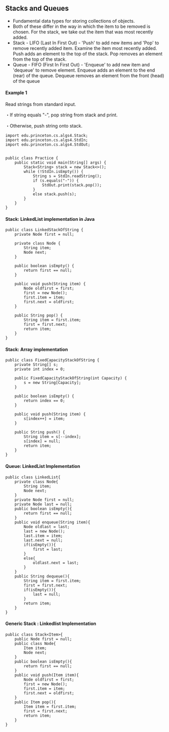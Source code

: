 ## Stacks and Queues

- Fundamental data types for storing collections of objects.
- Both of these differ in the way in which the item to be removed is chosen. For the stack, we take out the item that was most recently added.
- Stack - LIFO (Last In First Out) - 'Push' to add new items and 'Pop' to remove recently added item. Examine the item most recently added. Push adds an element to the top of the stack.
  Pop removes an element from the top of the stack.
- Queue - FIFO (First In First Out) - 'Enqueue' to add new item and 'dequeue' to remove element. Enqueue adds an element to the end (rear) of the queue. Dequeue removes an element from the front (head) of the queue

#### Example 1

Read strings from standard input.

・If string equals "-", pop string from stack and print.

・Otherwise, push string onto stack.

```
import edu.princeton.cs.algs4.Stack;
import edu.princeton.cs.algs4.StdIn;
import edu.princeton.cs.algs4.StdOut;


public class Practice {
    public static void main(String[] args) {
        Stack<String> stack = new Stack<>();
        while (!StdIn.isEmpty()) {
            String s = StdIn.readString();
            if (s.equals("-")) {
                StdOut.print(stack.pop());
            }
            else stack.push(s);
        }
    }
}
```

#### Stack: LinkedList implementation in Java

```
public class LinkedStackOfString {
    private Node first = null;

    private class Node {
        String item;
        Node next;
    }

    public boolean isEmpty() {
        return first == null;
    }

    public void push(String item) {
        Node oldfirst = first;
        first = new Node();
        first.item = item;
        first.next = oldfirst;
    }

    public String pop() {
        String item = first.item;
        first = first.next;
        return item;
    }
}
```

#### Stack: Array implementation

```
public class FixedCapacityStackOfString {
    private String[] s;
    private int index = 0;

    public FixedCapacityStackOfString(int Capacity) {
        s = new String[Capacity];
    }

    public boolean isEmpty() {
        return index == 0;
    }

    public void push(String item) {
        s[index++] = item;
    }

    public String push() {
        String item = s[--index];
        s[index] = null;
        return item;
    }
}
```

#### Queue: LinkedList Implementation

```
public class LinkedList{
    private class Node{
        String item;
        Node next;
    }
    private Node first = null;
    private Node last = null;
    public boolean isEmpty(){
        return first == null;
    }
    public void enqueue(String item){
        Node oldlast = last;
        last = new Node();
        last.item = item;
        last.next = null;
        if(isEmpty()){
            first = last;
        }
        else{
            oldlast.next = last;
        }
    }
    public String dequeue(){
        String item = first.item;
        first = first.next;
        if(isEmpty()){
            last = null;
        }
        return item;
    }
}
```

#### Generic Stack : Linkedlist Implementation

```
public class Stack<Item>{
    public Node first = null;
    public class Node{
        Item item;
        Node next;
    }
    public boolean isEmpty(){
        return first == null;
    }
    public void push(Item item){
        Node oldfirst = first;
        first = new Node();
        first.item = item;
        first.next = oldfirst;
    }
    public Item pop(){
        Item item = first.item;
        first = first.next;
        return item;
    }
}
```
